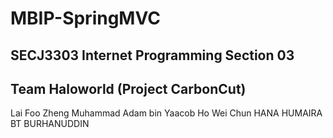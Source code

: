 # MBIP-SpringMVC

## SECJ3303 Internet Programming Section 03
## Team Haloworld (Project CarbonCut)
Lai Foo Zheng
Muhammad Adam bin Yaacob
Ho Wei Chun
HANA HUMAIRA BT BURHANUDDIN
